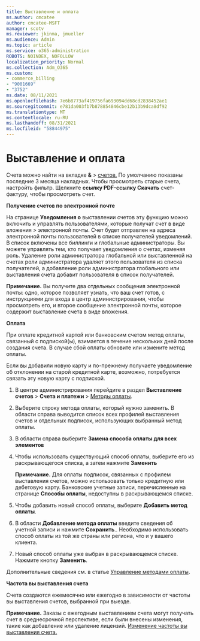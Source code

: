 ```yaml
---
title: Выставление и оплата
ms.author: cmcatee
author: cmcatee-MSFT
manager: scotv
ms.reviewer: jkinma, jmueller
ms.audience: Admin
ms.topic: article
ms.service: o365-administration
ROBOTS: NOINDEX, NOFOLLOW
localization_priority: Normal
ms.collection: Adm_O365
ms.custom:
- commerce_billing
- "9001669"
- "3752"
ms.date: 08/11/2021
ms.openlocfilehash: 7e6b8773af419756fa693094dd68cd2838452ae1
ms.sourcegitcommit: e781da003fb7b878854846cbe12b13b9dca8df92
ms.translationtype: MT
ms.contentlocale: ru-RU
ms.lasthandoff: 08/31/2021
ms.locfileid: "58844975"
---
```

# <a name="billing-and-payment"></a>Выставление и оплата

Счета можно найти на вкладке **&**  >  [счетов.](https://go.microsoft.com/fwlink/p/?linkid=848039)  По умолчанию показаны последние 3 месяца накладных.  Чтобы просмотреть старые счета, настройть фильтр.  Щелкните **ссылку PDF-ссылку Скачать** счет-фактуру, чтобы просмотреть счет.

**Получение счетов по электронной почте**

На странице **Уведомления о** выставлении счетов эту функцию можно включить и управлять пользователями, которые получат счет в виде вложения  >  [](https://go.microsoft.com/fwlink/p/?linkid=853212) электронной почты.  Счет будет отправлен на адреса электронной почты пользователей в списке получателей уведомлений. В список включены все биллинги и глобальные администраторы.  Вы можете управлять тем, кто получает уведомления о счетах, изменяя роль.  Удаление роли администратора глобальной или выставленной на счетах роли администратора удаляет этого пользователя из списка получателей, а добавление роли администратора глобального или выставления счета добавит пользователя в список получателей.

**Примечание.** Вы получите два отдельных сообщения электронной почты: одно, которое позволяет узнать, что ваш счет готов, с инструкциями для входа в центр администрирования, чтобы просмотреть его, и второе сообщение электронной почты, которое содержит выставление счета в виде вложения.

**Оплата**

При оплате кредитной картой или банковским счетом метод оплаты, связанный с подпиской(ы), взимается в течение нескольких дней после создания счета. В случае сбой оплаты обновите или измените метод оплаты.

Если вы добавили новую карту и по-прежнему получаете уведомление об отклонении на старой кредитной карте, возможно, потребуется связать эту новую карту с подпиской.

1. В центре администрирования перейдите в раздел **Выставление счетов** > **Счета и платежи** > [Методы оплаты](https://go.microsoft.com/fwlink/p/?linkid=2018806).

2. Выберите строку метода оплаты, который нужно заменить. В области справа выводится список всех профилей выставления счетов и отдельных подписок, использующих выбранный метод оплаты.

3. В области справа выберите **Замена способа оплаты для всех элементов**

4. Чтобы использовать существующий способ оплаты, выберите его из раскрывающегося списка, а затем нажмите **Заменить**

    **Примечание.** Для оплаты подписок, связанных с профилем выставления счетов, можно использовать только кредитную или дебетовую карту. Банковские учетные записи, перечисленные на странице **Способы оплаты**, недоступны в раскрывающемся списке.

5. Чтобы добавить новый способ оплаты, выберите **Добавить метод оплаты**.

6. В области **Добавление метода оплаты** введите сведения об учетной записи и нажмите **Сохранить**.. Необходимо использовать способ оплаты из той же страны или региона, что и у вашего клиента.

7. Новый способ оплаты уже выбран в раскрывающемся списке. Нажмите кнопку **Заменить**.

Дополнительные сведения см. в статье [Управление методами оплаты](https://docs.microsoft.com/microsoft-365/commerce/billing-and-payments/manage-payment-methods).

**Частота вы выставления счета**

Счета создаются ежемесячно или ежегодно в зависимости от частоты вы выставления счетов, выбранной при выезде.  

**Примечание.** Заказы с ежегодным выставлением счета могут получать счет в среднесрочной перспективе, если были внесены изменения, такие как добавление или удаление лицензий. [Изменение частоты вы выставления счета.](https://docs.microsoft.com/microsoft-365/commerce/billing-and-payments/change-payment-frequency)
